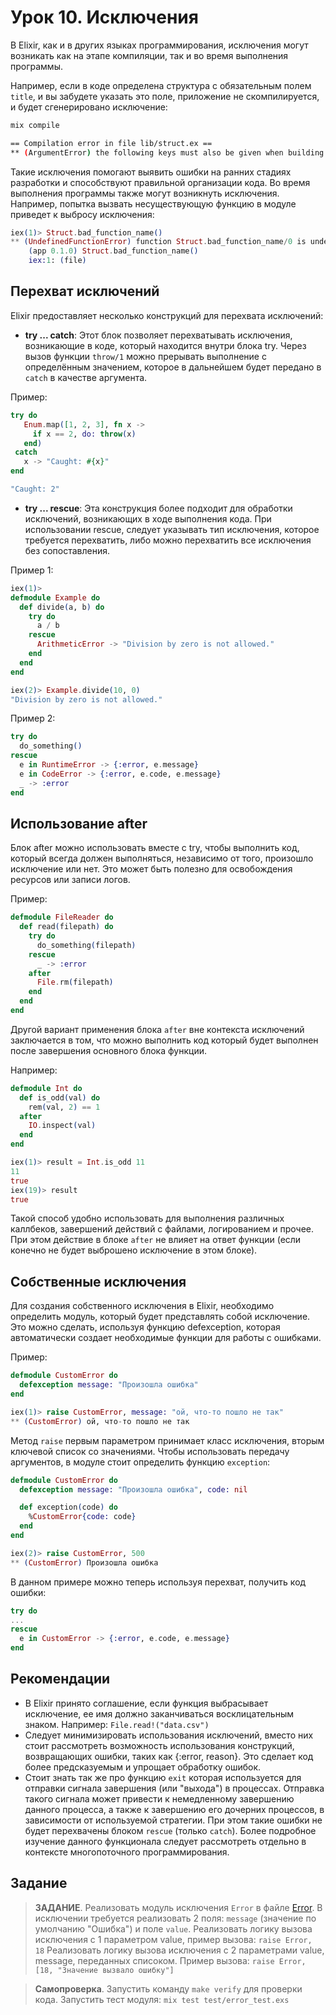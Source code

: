 # Урок 10. Исключения

В Elixir, как и в других языках программирования, исключения могут возникать как на этапе компиляции, так и во время выполнения программы.

Например, если в коде определена структура с обязательным полем `title`, и вы забудете указать это поле, приложение не скомпилируется, и будет сгенерировано исключение:
```bash
mix compile

== Compilation error in file lib/struct.ex ==
** (ArgumentError) the following keys must also be given when building struct Struct: [:title]
```

Такие исключения помогают выявить ошибки на ранних стадиях разработки и способствуют правильной организации кода.
Во время выполнения программы также могут возникнуть исключения. Например, попытка вызвать несуществующую функцию в модуле приведет к выбросу исключения:
```elixir
iex(1)> Struct.bad_function_name()
** (UndefinedFunctionError) function Struct.bad_function_name/0 is undefined or private
    (app 0.1.0) Struct.bad_function_name()
    iex:1: (file)
```

##  Перехват исключений

Elixir предоставляет несколько конструкций для перехвата исключений:

- **try ... catch**: Этот блок позволяет перехватывать исключения, возникающие в коде, который находится внутри блока try. 
Через вызов функции `throw/1` можно прерывать выполнение с определённым значением, которое в дальнейшем будет передано в `catch` в качестве аргумента.

Пример:
```elixir
try do
   Enum.map([1, 2, 3], fn x ->
     if x == 2, do: throw(x)
   end)
 catch
   x -> "Caught: #{x}"
end

"Caught: 2"
```

- **try ... rescue**: Эта конструкция более подходит для обработки исключений, возникающих в ходе выполнения кода. 
При использовании rescue, следует указывать тип исключения, которое требуется перехватить, либо можно перехватить все исключения без сопоставления.

Пример 1:
```elixir
iex(1)>
defmodule Example do
  def divide(a, b) do
    try do
      a / b
    rescue
      ArithmeticError -> "Division by zero is not allowed."
    end
  end
end

iex(2)> Example.divide(10, 0)
"Division by zero is not allowed."
```

Пример 2:
```elixir
try do
  do_something()
rescue
  e in RuntimeError -> {:error, e.message}
  e in CodeError -> {:error, e.code, e.message}
  _ -> :error
end
```

## Использование after

Блок after можно использовать вместе с try, чтобы выполнить код, который всегда должен выполняться, независимо от того, произошло исключение или нет. 
Это может быть полезно для освобождения ресурсов или записи логов.

Пример:
```elixir
defmodule FileReader do
  def read(filepath) do
    try do
      do_something(filepath)
    rescue
      _ -> :error
    after
      File.rm(filepath)
    end
  end
end
```

Другой вариант применения блока `after` вне контекста исключений заключается в том, что можно выполнить код который будет выполнен после завершения основного блока функции.

Например:
```elixir
defmodule Int do
  def is_odd(val) do
    rem(val, 2) == 1
  after
    IO.inspect(val)
  end
end

iex(1)> result = Int.is_odd 11
11
true
iex(19)> result
true
```

Такой способ удобно использовать для выполнения различных каллбеков, завершений действий с файлами, логированием и прочее. 
При этом действие в блоке `after` не влияет на ответ функции (если конечно не будет выброшено исключение в этом блоке).

## Собственные исключения

Для создания собственного исключения в Elixir, необходимо определить модуль, который будет представлять собой исключение. 
Это можно сделать, используя функцию defexception, которая автоматически создает необходимые функции для работы с ошибками.

Пример:
```elixir
defmodule CustomError do
  defexception message: "Произошла ошибка"
end

iex(1)> raise CustomError, message: "ой, что-то пошло не так"
** (CustomError) ой, что-то пошло не так
```

Метод `raise` первым параметром принимает класс исключения, вторым ключевой список со значениями.
Чтобы использовать передачу аргументов, в модуле стоит определить функцию `exception`:

```elixir
defmodule CustomError do
  defexception message: "Произошла ошибка", code: nil

  def exception(code) do
    %CustomError{code: code}
  end
end

iex(2)> raise CustomError, 500
** (CustomError) Произошла ошибка
```

В данном примере можно теперь используя перехват, получить код ошибки:

```elixir
try do
...
rescue
  e in CustomError -> {:error, e.code, e.message}
end
```

## Рекомендации

* В Elixir принято соглашение, если функция выбрасывает исключение, ее имя должно заканчиваться восклицательным знаком. Например: `File.read!("data.csv")`
* Следует минимизировать использования исключений, вместо них стоит рассмотреть возможность использования конструкций, возвращающих ошибки, таких как {:error, reason}. Это сделает код более предсказуемым и упрощает обработку ошибок.
* Стоит знать так же про функцию `exit` которая используется для отправки сигнала завершения (или "выхода") в процессах. 
Отправка такого сигнала может привести к немедленному завершению данного процесса, а также к завершению его дочерних процессов, в зависимости от используемой стратегии. 
При этом такие ошибки не будет перехвачены блоком `rescue` (только `catch`). Более подробное изучение данного функционала следует рассмотреть отдельно в контексте многопоточного программирования.

## Задание

> **ЗАДАНИЕ**. Реализовать модуль исключения `Error` в файле [Error](../lib/error.ex).
> В исключении требуется реализовать 2 поля: `message` (значение по умолчанию "Ошибка") и поле `value`.
> Реализовать логику вызова исключения с 1 параметром value, пример вызова: `raise Error, 18` 
> Реализовать логику вызова исключения с 2 параметрами value, message, переданных списоком. Пример вызова: `raise Error, [18, "Значение вызвало ошибку"]` 

> **Самопроверка**. Запустить команду `make verify` для проверки кода.
> Запустить тест модуля: `mix test test/error_test.exs`
